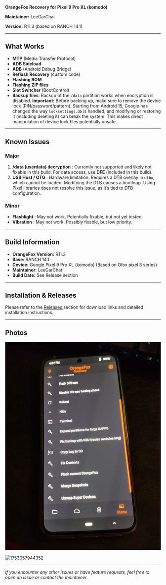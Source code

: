 **OrangeFox Recovery for Pixel 9 Pro XL (komodo)**

**Maintainer:** LeeGarChat

**Version:** R11.3 (based on RANCH 14.1)

---

## What Works

* **MTP** (Media Transfer Protocol)
* **ADB Sideload**
* **ADB** (Android Debug Bridge)
* **Reflash Recovery** (custom code)
* **Flashing ROM**
* **Flashing ZIP files**
* **Slot Switcher** (BootControl)
* **Backup files**: Backup of the `/data` partition works when encryption is disabled. **Important:** Before backing up, make sure to remove the device lock (PIN/password/pattern). Starting from Android 15, Google has changed the way `locksettings.db` is handled, and modifying or restoring it (including deleting it) can break the system. This makes direct manipulation of device lock files potentially unsafe.

---

## Known Issues

### Major

1. **/data (userdata) decryption** : Currently not supported and likely not fixable in this build. For data access, use **DFE** (included in this build).
2. **USB Host / OTG** : Hardware limitation. Requires a DTB overlay in `dtbo`, which cannot be loaded. Modifying the DTB causes a bootloop. Using Pixel libraries does not resolve this issue, as it’s tied to DTB configuration.

### Minor

* **Flashlight** : May not work. Potentially fixable, but not yet tested.
* **Vibration** : May not work. Possibly fixable, but low priority.

---

## Build Information

* **OrangeFox Version:** R11.3
* **Base:** RANCH 14.1
* **Device:** Google Pixel 9 Pro XL (komodo) (Based on Ofox pixel 8 series)
* **Maintainer:** LeeGarChat
* **Build Date:** See Release section

---

## Installation & Releases

Please refer to the [Releases ](https://github.com/leegarchat/twrp_device_google_husky/releases)section for download links and detailed installation instructions.

---

## Photos

![1753057932442](image/README/1753057932442.png)

![1753057944352](image/README/1753057944352.png)

---

*If you encounter any other issues or have feature requests, feel free to open an issue or contact the maintainer.*

